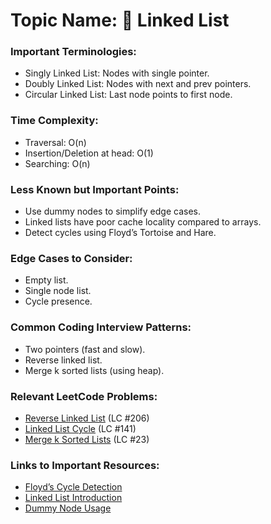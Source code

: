 # Topic Name: 🔗 Linked List

### Important Terminologies:
- Singly Linked List: Nodes with single pointer.
- Doubly Linked List: Nodes with next and prev pointers.
- Circular Linked List: Last node points to first node.

### Time Complexity:
- Traversal: O(n)
- Insertion/Deletion at head: O(1)
- Searching: O(n)

### Less Known but Important Points:
- Use dummy nodes to simplify edge cases.
- Linked lists have poor cache locality compared to arrays.
- Detect cycles using Floyd’s Tortoise and Hare.

### Edge Cases to Consider:
- Empty list.
- Single node list.
- Cycle presence.

### Common Coding Interview Patterns:
- Two pointers (fast and slow).
- Reverse linked list.
- Merge k sorted lists (using heap).

### Relevant LeetCode Problems:
- [Reverse Linked List](https://leetcode.com/problems/reverse-linked-list/) (LC #206)
- [Linked List Cycle](https://leetcode.com/problems/linked-list-cycle/) (LC #141)
- [Merge k Sorted Lists](https://leetcode.com/problems/merge-k-sorted-lists/) (LC #23)

### Links to Important Resources:
- [Floyd’s Cycle Detection](https://www.geeksforgeeks.org/floyds-cycle-finding-algorithm/)
- [Linked List Introduction](https://www.geeksforgeeks.org/data-structures/linked-list/)
- [Dummy Node Usage](https://leetcode.com/problems/remove-nth-node-from-end-of-list/solution/)